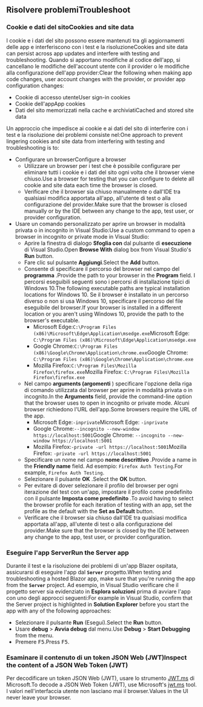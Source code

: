 ## <a name="troubleshoot"></a><span data-ttu-id="f43c1-101">Risolvere problemi</span><span class="sxs-lookup"><span data-stu-id="f43c1-101">Troubleshoot</span></span>

### <a name="cookies-and-site-data"></a><span data-ttu-id="f43c1-102">Cookie e dati del sito</span><span class="sxs-lookup"><span data-stu-id="f43c1-102">Cookies and site data</span></span>

<span data-ttu-id="f43c1-103">I cookie e i dati del sito possono essere mantenuti tra gli aggiornamenti delle app e interferiscono con i test e la risoluzione</span><span class="sxs-lookup"><span data-stu-id="f43c1-103">Cookies and site data can persist across app updates and interfere with testing and troubleshooting.</span></span> <span data-ttu-id="f43c1-104">Quando si apportano modifiche al codice dell'app, si cancellano le modifiche dell'account utente con il provider o le modifiche alla configurazione dell'app provider:</span><span class="sxs-lookup"><span data-stu-id="f43c1-104">Clear the following when making app code changes, user account changes with the provider, or provider app configuration changes:</span></span>

* <span data-ttu-id="f43c1-105">Cookie di accesso utente</span><span class="sxs-lookup"><span data-stu-id="f43c1-105">User sign-in cookies</span></span>
* <span data-ttu-id="f43c1-106">Cookie dell'app</span><span class="sxs-lookup"><span data-stu-id="f43c1-106">App cookies</span></span>
* <span data-ttu-id="f43c1-107">Dati del sito memorizzati nella cache e archiviati</span><span class="sxs-lookup"><span data-stu-id="f43c1-107">Cached and stored site data</span></span>

<span data-ttu-id="f43c1-108">Un approccio che impedisce ai cookie e ai dati del sito di interferire con i test e la risoluzione dei problemi consiste nel:</span><span class="sxs-lookup"><span data-stu-id="f43c1-108">One approach to prevent lingering cookies and site data from interfering with testing and troubleshooting is to:</span></span>

* <span data-ttu-id="f43c1-109">Configurare un browser</span><span class="sxs-lookup"><span data-stu-id="f43c1-109">Configure a browser</span></span>
  * <span data-ttu-id="f43c1-110">Utilizzare un browser per i test che è possibile configurare per eliminare tutti i cookie e i dati del sito ogni volta che il browser viene chiuso.</span><span class="sxs-lookup"><span data-stu-id="f43c1-110">Use a browser for testing that you can configure to delete all cookie and site data each time the browser is closed.</span></span>
  * <span data-ttu-id="f43c1-111">Verificare che il browser sia chiuso manualmente o dall'IDE tra qualsiasi modifica apportata all'app, all'utente di test o alla configurazione del provider.</span><span class="sxs-lookup"><span data-stu-id="f43c1-111">Make sure that the browser is closed manually or by the IDE between any change to the app, test user, or provider configuration.</span></span>
* <span data-ttu-id="f43c1-112">Usare un comando personalizzato per aprire un browser in modalità privata o in incognito in Visual Studio:</span><span class="sxs-lookup"><span data-stu-id="f43c1-112">Use a custom command to open a browser in incognito or private mode in Visual Studio:</span></span>
  * <span data-ttu-id="f43c1-113">Aprire la finestra di dialogo **Sfoglia con** dal pulsante di **esecuzione** di Visual Studio.</span><span class="sxs-lookup"><span data-stu-id="f43c1-113">Open **Browse With** dialog box from Visual Studio's **Run** button.</span></span>
  * <span data-ttu-id="f43c1-114">Fare clic sul pulsante **Aggiungi**.</span><span class="sxs-lookup"><span data-stu-id="f43c1-114">Select the **Add** button.</span></span>
  * <span data-ttu-id="f43c1-115">Consente di specificare il percorso del browser nel campo del **programma** .</span><span class="sxs-lookup"><span data-stu-id="f43c1-115">Provide the path to your browser in the **Program** field.</span></span> <span data-ttu-id="f43c1-116">I percorsi eseguibili seguenti sono i percorsi di installazione tipici di Windows 10.</span><span class="sxs-lookup"><span data-stu-id="f43c1-116">The following executable paths are typical installation locations for Windows 10.</span></span> <span data-ttu-id="f43c1-117">Se il browser è installato in un percorso diverso o non si usa Windows 10, specificare il percorso del file eseguibile del browser.</span><span class="sxs-lookup"><span data-stu-id="f43c1-117">If your browser is installed in a different location or you aren't using Windows 10, provide the path to the browser's executable.</span></span>
    * <span data-ttu-id="f43c1-118">Microsoft Edge:`C:\Program Files (x86)\Microsoft\Edge\Application\msedge.exe`</span><span class="sxs-lookup"><span data-stu-id="f43c1-118">Microsoft Edge: `C:\Program Files (x86)\Microsoft\Edge\Application\msedge.exe`</span></span>
    * <span data-ttu-id="f43c1-119">Google Chrome:`C:\Program Files (x86)\Google\Chrome\Application\chrome.exe`</span><span class="sxs-lookup"><span data-stu-id="f43c1-119">Google Chrome: `C:\Program Files (x86)\Google\Chrome\Application\chrome.exe`</span></span>
    * <span data-ttu-id="f43c1-120">Mozilla Firefox:`C:\Program Files\Mozilla Firefox\firefox.exe`</span><span class="sxs-lookup"><span data-stu-id="f43c1-120">Mozilla Firefox: `C:\Program Files\Mozilla Firefox\firefox.exe`</span></span>
  * <span data-ttu-id="f43c1-121">Nel campo **arguments (argomenti** ) specificare l'opzione della riga di comando utilizzata dal browser per aprire in modalità privata o in incognito.</span><span class="sxs-lookup"><span data-stu-id="f43c1-121">In the **Arguments** field, provide the command-line option that the browser uses to open in incognito or private mode.</span></span> <span data-ttu-id="f43c1-122">Alcuni browser richiedono l'URL dell'app.</span><span class="sxs-lookup"><span data-stu-id="f43c1-122">Some browsers require the URL of the app.</span></span>
    * <span data-ttu-id="f43c1-123">Microsoft Edge:`-inprivate`</span><span class="sxs-lookup"><span data-stu-id="f43c1-123">Microsoft Edge: `-inprivate`</span></span>
    * <span data-ttu-id="f43c1-124">Google Chrome:`--incognito --new-window https://localhost:5001`</span><span class="sxs-lookup"><span data-stu-id="f43c1-124">Google Chrome: `--incognito --new-window https://localhost:5001`</span></span>
    * <span data-ttu-id="f43c1-125">Mozilla Firefox:`-private -url https://localhost:5001`</span><span class="sxs-lookup"><span data-stu-id="f43c1-125">Mozilla Firefox: `-private -url https://localhost:5001`</span></span>
  * <span data-ttu-id="f43c1-126">Specificare un nome nel campo **nome descrittivo** .</span><span class="sxs-lookup"><span data-stu-id="f43c1-126">Provide a name in the **Friendly name** field.</span></span> <span data-ttu-id="f43c1-127">Ad esempio: `Firefox Auth Testing`.</span><span class="sxs-lookup"><span data-stu-id="f43c1-127">For example, `Firefox Auth Testing`.</span></span>
  * <span data-ttu-id="f43c1-128">Selezionare il pulsante **OK** .</span><span class="sxs-lookup"><span data-stu-id="f43c1-128">Select the **OK** button.</span></span>
  * <span data-ttu-id="f43c1-129">Per evitare di dover selezionare il profilo del browser per ogni iterazione del test con un'app, impostare il profilo come predefinito con il pulsante **Imposta come predefinito** .</span><span class="sxs-lookup"><span data-stu-id="f43c1-129">To avoid having to select the browser profile for each iteration of testing with an app, set the profile as the default with the **Set as Default** button.</span></span>
  * <span data-ttu-id="f43c1-130">Verificare che il browser sia chiuso dall'IDE tra qualsiasi modifica apportata all'app, all'utente di test o alla configurazione del provider.</span><span class="sxs-lookup"><span data-stu-id="f43c1-130">Make sure that the browser is closed by the IDE between any change to the app, test user, or provider configuration.</span></span>

### <a name="run-the-server-app"></a><span data-ttu-id="f43c1-131">Eseguire l'app Server</span><span class="sxs-lookup"><span data-stu-id="f43c1-131">Run the Server app</span></span>

<span data-ttu-id="f43c1-132">Durante il test e la risoluzione dei problemi di un'app Blazer ospitata, assicurarsi di eseguire l'app dal **`Server`** progetto.</span><span class="sxs-lookup"><span data-stu-id="f43c1-132">When testing and troubleshooting a hosted Blazor app, make sure that you're running the app from the **`Server`** project.</span></span> <span data-ttu-id="f43c1-133">Ad esempio, in Visual Studio verificare che il progetto server sia evidenziato in **Esplora soluzioni** prima di avviare l'app con uno degli approcci seguenti:</span><span class="sxs-lookup"><span data-stu-id="f43c1-133">For example in Visual Studio, confirm that the Server project is highlighted in **Solution Explorer** before you start the app with any of the following approaches:</span></span>

* <span data-ttu-id="f43c1-134">Selezionare il pulsante **Run** (Esegui).</span><span class="sxs-lookup"><span data-stu-id="f43c1-134">Select the **Run** button.</span></span>
* <span data-ttu-id="f43c1-135">Usare **debug**  >  **Avvia debug** dal menu.</span><span class="sxs-lookup"><span data-stu-id="f43c1-135">Use **Debug** > **Start Debugging** from the menu.</span></span>
* <span data-ttu-id="f43c1-136">Premere <kbd>F5</kbd>.</span><span class="sxs-lookup"><span data-stu-id="f43c1-136">Press <kbd>F5</kbd>.</span></span>

### <a name="inspect-the-content-of-a-json-web-token-jwt"></a><span data-ttu-id="f43c1-137">Esaminare il contenuto di un token JSON Web (JWT)</span><span class="sxs-lookup"><span data-stu-id="f43c1-137">Inspect the content of a JSON Web Token (JWT)</span></span>

<span data-ttu-id="f43c1-138">Per decodificare un token JSON Web (JWT), usare lo strumento [JWT.ms](https://jwt.ms/) di Microsoft.</span><span class="sxs-lookup"><span data-stu-id="f43c1-138">To decode a JSON Web Token (JWT), use Microsoft's [jwt.ms](https://jwt.ms/) tool.</span></span> <span data-ttu-id="f43c1-139">I valori nell'interfaccia utente non lasciano mai il browser.</span><span class="sxs-lookup"><span data-stu-id="f43c1-139">Values in the UI never leave your browser.</span></span>
